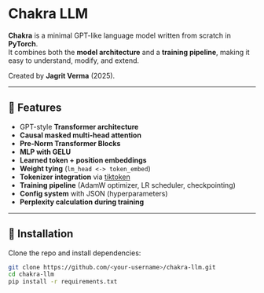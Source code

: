 # Chakra LLM

**Chakra** is a minimal GPT-like language model written from scratch in **PyTorch**.  
It combines both the **model architecture** and a **training pipeline**, making it easy to understand, modify, and extend.

Created by **Jagrit Verma** (2025).  

---

## 🔹 Features
-  GPT-style **Transformer architecture**  
-  **Causal masked multi-head attention**  
-  **Pre-Norm Transformer Blocks**  
-  **MLP with GELU**  
-  **Learned token + position embeddings**  
-  **Weight tying** (`lm_head <-> token_embed`)  
-  **Tokenizer integration** via [tiktoken](https://github.com/openai/tiktoken)  
-  **Training pipeline** (AdamW optimizer, LR scheduler, checkpointing)  
-  **Config system** with JSON (hyperparameters)  
-  **Perplexity calculation during training**  

---

## 🔹 Installation
Clone the repo and install dependencies:

```bash
git clone https://github.com/<your-username>/chakra-llm.git
cd chakra-llm
pip install -r requirements.txt
